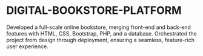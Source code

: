 # DIGITAL-BOOKSTORE-PLATFORM
Developed a full-scale online bookstore, merging front-end and back-end features with HTML, CSS, Bootstrap, PHP, and a database. Orchestrated the project from design through deployment, ensuring a seamless, feature-rich user experience.
